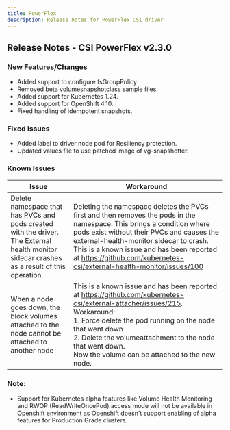 ```yaml
---
title: PowerFlex
description: Release notes for PowerFlex CSI driver
---
```


## Release Notes - CSI PowerFlex v2.3.0

### New Features/Changes
- Added support to configure fsGroupPolicy
- Removed beta volumesnapshotclass sample files.
- Added support for Kubernetes 1.24.
- Added support for OpenShift 4.10.
- Fixed handling of idempotent snapshots.

### Fixed Issues

-  Added label to driver node pod for Resiliency protection.
-  Updated values file to use patched image of vg-snapshotter. 

### Known Issues

| Issue | Workaround |
|-------|------------|
| Delete namespace that has PVCs and pods created with the driver. The External health monitor sidecar crashes as a result of this operation.| Deleting the namespace deletes the PVCs first and then removes the pods in the namespace. This brings a condition where pods exist without their PVCs and causes the external-health-monitor sidecar to crash. This is a known issue and has been reported at https://github.com/kubernetes-csi/external-health-monitor/issues/100|
| When a node goes down, the block volumes attached to the node cannot be attached to another node                                           | This is a known issue and has been reported at https://github.com/kubernetes-csi/external-attacher/issues/215. Workaround: <br /> 1. Force delete the pod running on the node that went down <br /> 2. Delete the volumeattachment to the node that went down. <br /> Now the volume can be attached to the new node.                   |

### Note:

- Support for Kubernetes alpha features like Volume Health Monitoring and RWOP (ReadWriteOncePod) access mode will not be available in Openshift environment as Openshift doesn't support enabling of alpha features for Production Grade clusters.

